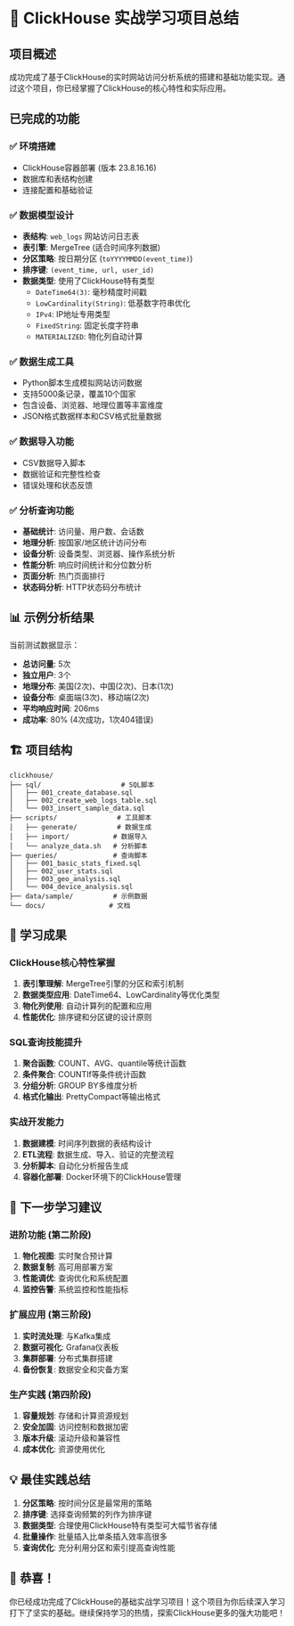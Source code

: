 # 🎉 ClickHouse 实战学习项目总结

## 项目概述
成功完成了基于ClickHouse的实时网站访问分析系统的搭建和基础功能实现。通过这个项目，你已经掌握了ClickHouse的核心特性和实际应用。

## 已完成的功能

### ✅ 环境搭建
- ClickHouse容器部署 (版本 23.8.16.16)
- 数据库和表结构创建
- 连接配置和基础验证

### ✅ 数据模型设计
- **表结构**: `web_logs` 网站访问日志表
- **表引擎**: MergeTree (适合时间序列数据)
- **分区策略**: 按日期分区 (`toYYYYMMDD(event_time)`)
- **排序键**: `(event_time, url, user_id)`
- **数据类型**: 使用了ClickHouse特有类型
  - `DateTime64(3)`: 毫秒精度时间戳
  - `LowCardinality(String)`: 低基数字符串优化
  - `IPv4`: IP地址专用类型
  - `FixedString`: 固定长度字符串
  - `MATERIALIZED`: 物化列自动计算

### ✅ 数据生成工具
- Python脚本生成模拟网站访问数据
- 支持5000条记录，覆盖10个国家
- 包含设备、浏览器、地理位置等丰富维度
- JSON格式数据样本和CSV格式批量数据

### ✅ 数据导入功能
- CSV数据导入脚本
- 数据验证和完整性检查
- 错误处理和状态反馈

### ✅ 分析查询功能
- **基础统计**: 访问量、用户数、会话数
- **地理分析**: 按国家/地区统计访问分布
- **设备分析**: 设备类型、浏览器、操作系统分析
- **性能分析**: 响应时间统计和分位数分析
- **页面分析**: 热门页面排行
- **状态码分析**: HTTP状态码分布统计

## 📊 示例分析结果

当前测试数据显示：
- **总访问量**: 5次
- **独立用户**: 3个
- **地理分布**: 美国(2次)、中国(2次)、日本(1次)
- **设备分布**: 桌面端(3次)、移动端(2次)
- **平均响应时间**: 206ms
- **成功率**: 80% (4次成功，1次404错误)

## 🏗️ 项目结构
```
clickhouse/
├── sql/                    # SQL脚本
│   ├── 001_create_database.sql
│   ├── 002_create_web_logs_table.sql
│   └── 003_insert_sample_data.sql
├── scripts/               # 工具脚本
│   ├── generate/          # 数据生成
│   ├── import/           # 数据导入
│   └── analyze_data.sh   # 分析脚本
├── queries/              # 查询脚本
│   ├── 001_basic_stats_fixed.sql
│   ├── 002_user_stats.sql
│   ├── 003_geo_analysis.sql
│   └── 004_device_analysis.sql
├── data/sample/          # 示例数据
└── docs/                # 文档
```

## 🎯 学习成果

### ClickHouse核心特性掌握
1. **表引擎理解**: MergeTree引擎的分区和索引机制
2. **数据类型应用**: DateTime64、LowCardinality等优化类型
3. **物化列使用**: 自动计算列的配置和应用
4. **性能优化**: 排序键和分区键的设计原则

### SQL查询技能提升
1. **聚合函数**: COUNT、AVG、quantile等统计函数
2. **条件聚合**: COUNTIf等条件统计函数
3. **分组分析**: GROUP BY多维度分析
4. **格式化输出**: PrettyCompact等输出格式

### 实战开发能力
1. **数据建模**: 时间序列数据的表结构设计
2. **ETL流程**: 数据生成、导入、验证的完整流程
3. **分析脚本**: 自动化分析报告生成
4. **容器化部署**: Docker环境下的ClickHouse管理

## 🚀 下一步学习建议

### 进阶功能 (第二阶段)
1. **物化视图**: 实时聚合预计算
2. **数据复制**: 高可用部署方案
3. **性能调优**: 查询优化和系统配置
4. **监控告警**: 系统监控和性能指标

### 扩展应用 (第三阶段)
1. **实时流处理**: 与Kafka集成
2. **数据可视化**: Grafana仪表板
3. **集群部署**: 分布式集群搭建
4. **备份恢复**: 数据安全和灾备方案

### 生产实践 (第四阶段)
1. **容量规划**: 存储和计算资源规划
2. **安全加固**: 访问控制和数据加密
3. **版本升级**: 滚动升级和兼容性
4. **成本优化**: 资源使用优化

## 💡 最佳实践总结

1. **分区策略**: 按时间分区是最常用的策略
2. **排序键**: 选择查询频繁的列作为排序键
3. **数据类型**: 合理使用ClickHouse特有类型可大幅节省存储
4. **批量操作**: 批量插入比单条插入效率高很多
5. **查询优化**: 充分利用分区和索引提高查询性能

## 🎊 恭喜！

你已经成功完成了ClickHouse的基础实战学习项目！这个项目为你后续深入学习打下了坚实的基础。继续保持学习的热情，探索ClickHouse更多的强大功能吧！